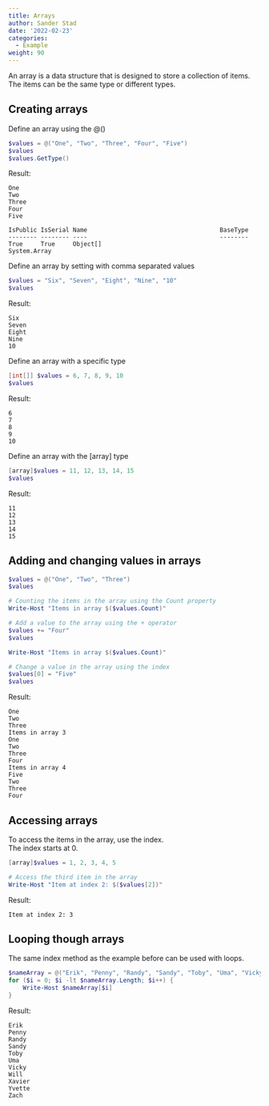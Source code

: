 ```yaml
---
title: Arrays
author: Sander Stad
date: '2022-02-23'
categories:
  - Example
weight: 90
---
```


An array is a data structure that is designed to store a collection of items.  
The items can be the same type or different types.

## Creating arrays

Define an array using the @()

```powershell
$values = @("One", "Two", "Three", "Four", "Five")
$values
$values.GetType()
```

Result:

```
One
Two
Three
Four
Five

IsPublic IsSerial Name                                     BaseType
-------- -------- ----                                     --------
True     True     Object[]                                 System.Array
```

Define an array by setting with comma separated values

```powershell
$values = "Six", "Seven", "Eight", "Nine", "10"
$values
```

Result:

```
Six
Seven
Eight
Nine
10
```

Define an array with a specific type

```powershell
[int[]] $values = 6, 7, 8, 9, 10
$values
```

Result:

```
6
7
8
9
10
```

Define an array with the [array] type

```powershell
[array]$values = 11, 12, 13, 14, 15
$values
```

Result:

```
11
12
13
14
15
```

## Adding and changing values in arrays

```powershell
$values = @("One", "Two", "Three")
$values

# Counting the items in the array using the Count property
Write-Host "Items in array $($values.Count)" 

# Add a value to the array using the + operator
$values += "Four"
$values

Write-Host "Items in array $($values.Count)" 

# Change a value in the array using the index
$values[0] = "Five"
$values
```

Result:

```
One
Two
Three
Items in array 3
One
Two
Three
Four
Items in array 4
Five
Two
Three
Four
```

## Accessing arrays

To access the items in the array, use the index.  
The index starts at 0.

```powershell
[array]$values = 1, 2, 3, 4, 5

# Access the third item in the array
Write-Host "Item at index 2: $($values[2])"
```

Result:

```
Item at index 2: 3
```

## Looping though arrays

The same index method as the example before can be used with loops. 

```powershell
$nameArray = @("Erik", "Penny", "Randy", "Sandy", "Toby", "Uma", "Vicky", "Will", "Xavier", "Yvette", "Zach")
for ($i = 0; $i -lt $nameArray.Length; $i++) {
    Write-Host $nameArray[$i]
}
```

Result:

```
Erik
Penny
Randy
Sandy
Toby
Uma
Vicky
Will
Xavier
Yvette
Zach
```

